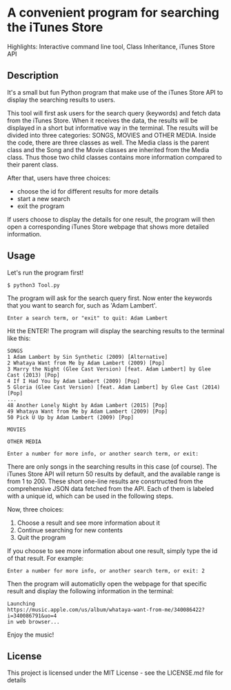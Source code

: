# A convenient program for searching the iTunes Store

Highlights: Interactive command line tool, Class Inheritance, iTunes Store API

## Description

It's a small but fun Python program that make use of the iTunes Store API to display the searching results to users. 

This tool will first ask users for the search query (keywords) and fetch data from the iTunes Store. When it receives the data, the results will be displayed in a short but informative way in the terminal. The results will be divided into three categories: SONGS, MOVIES and OTHER MEDIA. Inside the code, there are three classes as well. The Media class is the parent class and the Song and the Movie classes are inherited from the Media class. Thus those two child classes contains more information compared to their parent class.

After that, users have three choices: 
* choose the id for different results for more details
* start a new search
* exit the program

If users choose to display the details for one result, the program will then open a corresponding iTunes Store webpage that shows more detailed information.

## Usage

Let's run the program first!

```
$ python3 Tool.py
```
The program will ask for the search query first. Now enter the keywords that you want to search for, such as 'Adam Lambert'.

```
Enter a search term, or "exit" to quit: Adam Lambert
```
Hit the ENTER! The program will display the searching results to the terminal like this: 
```
SONGS
1 Adam Lambert by Sin Synthetic (2009) [Alternative]
2 Whataya Want from Me by Adam Lambert (2009) [Pop]
3 Marry the Night (Glee Cast Version) [feat. Adam Lambert] by Glee Cast (2013) [Pop]       
4 If I Had You by Adam Lambert (2009) [Pop]
5 Gloria (Glee Cast Version) [feat. Adam Lambert] by Glee Cast (2014) [Pop]
...
48 Another Lonely Night by Adam Lambert (2015) [Pop]
49 Whataya Want from Me by Adam Lambert (2009) [Pop]
50 Pick U Up by Adam Lambert (2009) [Pop]

MOVIES

OTHER MEDIA

Enter a number for more info, or another search term, or exit:
```
There are only songs in the searching results in this case (of course). The iTunes Store API will return 50 results by default, and the available range is from 1 to 200. These short one-line results are consrtructed from the comprehensive JSON data fetched from the API. Each of them is labeled with a unique id, which can be used in the following steps.

Now, three choices: 

1. Choose a result and see more information about it
2. Continue searching for new contents
3. Quit the program

If you choose to see more information about one result, simply type the id of that result. For example:
```
Enter a number for more info, or another search term, or exit: 2
```
Then the program will automaticlly open the webpage for that specific result and display the following information in the terminal:
```
Launching
https://music.apple.com/us/album/whataya-want-from-me/340086422?i=340086791&uo=4
in web browser...
```
Enjoy the music!


## License

This project is licensed under the MIT License - see the LICENSE.md file for details
